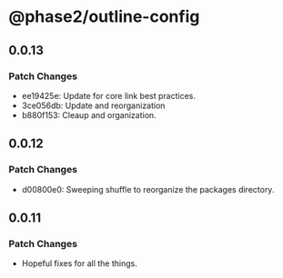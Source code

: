 # @phase2/outline-config

## 0.0.13

### Patch Changes

- ee19425e: Update for core link best practices.
- 3ce056db: Update and reorganization
- b880f153: Cleaup and organization.

## 0.0.12

### Patch Changes

- d00800e0: Sweeping shuffle to reorganize the packages directory.

## 0.0.11

### Patch Changes

- Hopeful fixes for all the things.
